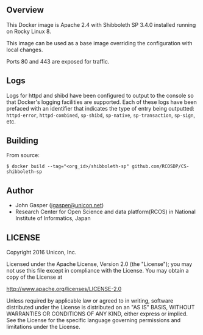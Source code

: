 ## Overview
This Docker image is Apache 2.4 with Shibboleth SP 3.4.0 installed running on Rocky Linux 8.

This image can be used as a base image overriding the configuration with local changes.

Ports 80 and 443 are exposed for traffic.

## Logs
Logs for httpd and shibd have been configured to output to the console so that Docker's logging facilities are supported. Each of these logs have been prefaced with an identifier that indicates the type of entry being outputted: `httpd-error`, `httpd-combined`, `sp-shibd`, `sp-native`, `sp-transaction`, `sp-sign`, etc.

## Building

From source:

```
$ docker build --tag="<org_id>/shibboleth-sp" github.com/RCOSDP/CS-shibboleth-sp
```

## Author

  * John Gasper (<jgasper@unicon.net>)
  * Research Center for Open Science and data platform(RCOS) in National Institute of Informatics, Japan


## LICENSE

Copyright 2016 Unicon, Inc.

Licensed under the Apache License, Version 2.0 (the "License");
you may not use this file except in compliance with the License.
You may obtain a copy of the License at

  http://www.apache.org/licenses/LICENSE-2.0

Unless required by applicable law or agreed to in writing, software
distributed under the License is distributed on an "AS IS" BASIS,
WITHOUT WARRANTIES OR CONDITIONS OF ANY KIND, either express or implied.
See the License for the specific language governing permissions and
limitations under the License.
